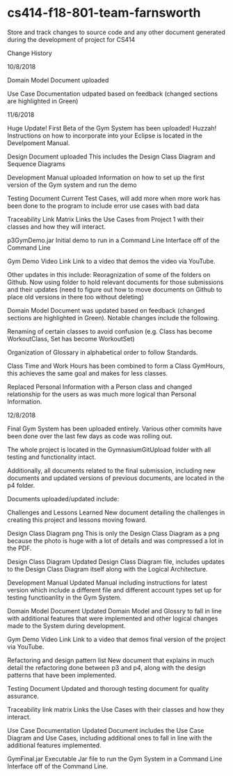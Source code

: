 # cs414-f18-801-team-farnsworth
Store and track changes to source code and any other document generated during the development of project for CS414

Change History

10/8/2018

Domain Model Document uploaded

Use Case Documentation udpated based on feedback (changed sections are highlighted in Green)

11/6/2018

Huge Update!
First Beta of the Gym System has been uploaded! Huzzah! Instructions on how to incorporate into your Eclipse is located in the Develpoment Manual.

Design Document uploaded
  This includes the Design Class Diagram and Sequence Diagrams
  
Development Manual uploaded
  Information on how to set up the first version of the Gym system and run the demo
  
Testing Document
  Current Test Cases, will add more when more work has been done to the program to include error use cases with bad data
  
Traceability Link Matrix
  Links the Use Cases from Project 1 with their classes and how they will interact.
  
p3GymDemo.jar
  Initial demo to run in a Command Line Interface off of the Command Line
  
Gym Demo Video Link
  Link to a video that demos the video via YouTube.
  
Other updates in this include:
  Reoragnization of some of the folders on Github. Now using folder to hold relevant documents for those submissions and their updates (need to figure out how to move documents on Github to place old versions in there too without deleting)
  
  Domain Model Document was updated based on feedback (changed sections are highlighted in Green). Notable changes include the following.

  Renaming of certain classes to avoid confusion (e.g. Class has become WorkoutClass, Set has become WorkoutSet)

  Organization of Glossary in alphabetical order to follow Standards.

  Class Time and Work Hours has been combined to form a Class GymHours, this achieves the same goal and makes for less classes.

  Replaced Personal Information with a Person class and changed relationship for the users as was much more logical than Personal Information.

12/8/2018

Final Gym System has been uploaded entirely. Various other commits have been done over the last few days as code was rolling out.

The whole project is located in the GymnasiumGitUpload folder with all testing and functionality intact.

Additionally, all documents related to the final submission, including new documents and updated versions of previous documents, are located in the p4 folder.

Documents uploaded/updated include:

Challenges and Lessons Learned
  New document detailing the challenges in creating this project and lessons moving foward.

Design Class Diagram png
  This is only the Design Class Diagram as a png because the photo is huge with a lot of details and was compressed a lot in the PDF.

Design Class Diagram
  Updated Design Class Diagram file, includes updates to the Design Class Diagram itself along with the Logical Architecture.
  
Development Manual
  Updated Manual including instructions for latest version which include a different file and different account types set up for testing functioanlity in the Gym System.

Domain Model Document
  Updated Domain Model and Glossry to fall in line with additional features that were implemented and other logical changes made to the System during development.

Gym Demo Video Link
  Link to a video that demos final version of the project via YouTube.

Refactoring and design pattern list
  New document that explains in much detail the refactoring done between p3 and p4, along with the design patterns that have been implemented.

Testing Document
  Updated and thorough testing document for quality assurance.

Traceability link matrix 
  Links the Use Cases with their classes and how they interact.

Use Case Documentation
  Updated Document includes the Use Case Diagram and Use Cases, including additional ones to fall in line with the additional features implemented.

GymFinal.jar
  Executable Jar file to run the Gym System in a Command Line Interface off of the Command Line.
